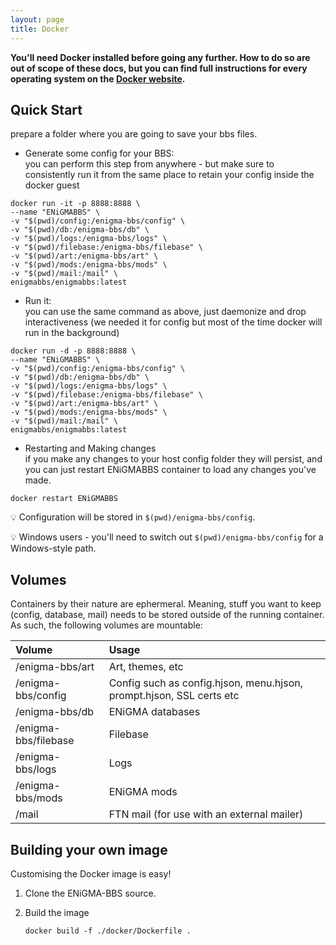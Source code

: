 ```yaml
---
layout: page
title: Docker
---
```

**You'll need Docker installed before going any further. How to do so are out of scope of these docs, but you can find full instructions
for every operating system on the [Docker website](https://docs.docker.com/engine/install/).**

## Quick Start
prepare a folder where you are going to save your bbs files.
- Generate some config for your BBS: \
you can perform this step from anywhere - but make sure to consistently run it from the same place to retain your config inside the docker guest
```
docker run -it -p 8888:8888 \
--name "ENiGMABBS" \
-v "$(pwd)/config:/enigma-bbs/config" \
-v "$(pwd)/db:/enigma-bbs/db" \
-v "$(pwd)/logs:/enigma-bbs/logs" \
-v "$(pwd)/filebase:/enigma-bbs/filebase" \
-v "$(pwd)/art:/enigma-bbs/art" \
-v "$(pwd)/mods:/enigma-bbs/mods" \
-v "$(pwd)/mail:/mail" \
enigmabbs/enigmabbs:latest
```
- Run it: \
you can use the same command as above, just daemonize and drop interactiveness (we needed it for config but most of the time docker will run in the background)
````
docker run -d -p 8888:8888 \
--name "ENiGMABBS" \
-v "$(pwd)/config:/enigma-bbs/config" \
-v "$(pwd)/db:/enigma-bbs/db" \
-v "$(pwd)/logs:/enigma-bbs/logs" \
-v "$(pwd)/filebase:/enigma-bbs/filebase" \
-v "$(pwd)/art:/enigma-bbs/art" \
-v "$(pwd)/mods:/enigma-bbs/mods" \
-v "$(pwd)/mail:/mail" \
enigmabbs/enigmabbs:latest
````
- Restarting and Making changes\
if you make any changes to your host config folder they will persist, and you can just restart ENiGMABBS container to load any changes you've made.

```docker restart ENiGMABBS```

:bulb: Configuration will be stored in `$(pwd)/enigma-bbs/config`.

:bulb: Windows users - you'll need to switch out `$(pwd)/enigma-bbs/config` for a Windows-style path.

## Volumes

Containers by their nature are ephermeral. Meaning, stuff you want to keep (config, database, mail) needs 
to be stored outside of the running container. As such, the following volumes are mountable:

| Volume                  | Usage                                                                |
|:------------------------|:---------------------------------------------------------------------|
| /enigma-bbs/art         | Art, themes, etc                                                     |
| /enigma-bbs/config      | Config such as config.hjson, menu.hjson, prompt.hjson, SSL certs etc |
| /enigma-bbs/db          | ENiGMA databases                                                     |
| /enigma-bbs/filebase    | Filebase                                                             |
| /enigma-bbs/logs        | Logs                                                                 |
| /enigma-bbs/mods        | ENiGMA mods                                                          |
| /mail                   | FTN mail (for use with an external mailer)                           |


## Building your own image

Customising the Docker image is easy!

1. Clone the ENiGMA-BBS source.
2. Build the image

   ```
   docker build -f ./docker/Dockerfile .
   ```
